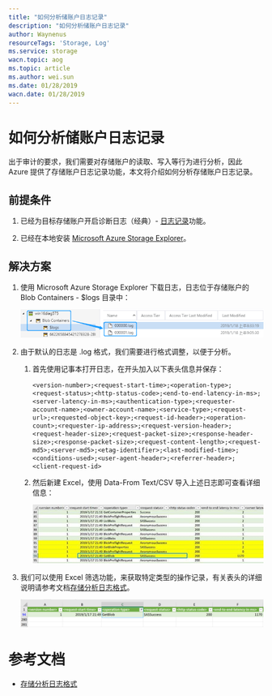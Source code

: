 ```yaml
---
title: "如何分析储账户日志记录"
description: "如何分析储账户日志记录"
author: Waynenus
resourceTags: 'Storage, Log'
ms.service: storage
wacn.topic: aog
ms.topic: article
ms.author: wei.sun
ms.date: 01/28/2019
wacn.date: 01/28/2019
---
```


# 如何分析储账户日志记录

出于审计的要求，我们需要对存储账户的读取、写入等行为进行分析，因此 Azure 提供了存储账户日志记录功能，本文将介绍如何分析存储账户日志记录。

## 前提条件

1. 已经为目标存储账户开启诊断日志（经典）- [日志记录](https://docs.azure.cn/zh-cn/storage/common/storage-monitor-storage-account#configure-monitoring-for-a-storage-account)功能。

2. 已经在本地安装 [Microsoft Azure Storage Explorer](https://azure.microsoft.com/en-us/features/storage-explorer/)。

## 解决方案

1. 使用 Microsoft Azure Storage Explorer 下载日志，日志位于存储账户的 Blob Containers - $logs 目录中：

    ![01](media/aog-storage-howto-analyze-storage-account-log-record/01.png "01")

2. 由于默认的日志是 .log 格式，我们需要进行格式调整，以便于分析。

    1. 首先使用记事本打开日志，在开头加入以下表头信息并保存：

        ```shell
        <version-number>;<request-start-time>;<operation-type>;<request-status>;<http-status-code>;<end-to-end-latency-in-ms>;<server-latency-in-ms>;<authentication-type>;<requester-account-name>;<owner-account-name>;<service-type>;<request-url>;<requested-object-key>;<request-id-header>;<operation-count>;<requester-ip-address>;<request-version-header>;<request-header-size>;<request-packet-size>;<response-header-size>;<response-packet-size>;<request-content-length>;<request-md5>;<server-md5>;<etag-identifier>;<last-modified-time>;<conditions-used>;<user-agent-header>;<referrer-header>;<client-request-id>
        ```

    2. 然后新建 Excel，使用 Data-From Text/CSV 导入上述日志即可查看详细信息：

        ![02](media/aog-storage-howto-analyze-storage-account-log-record/02.jpg "02")

3. 我们可以使用 Excel 筛选功能，来获取特定类型的操作记录，有关表头的详细说明请参考文档[存储分析日志格式](https://docs.microsoft.com/zh-cn/rest/api/storageservices/storage-analytics-log-format)。

    ![03](media/aog-storage-howto-analyze-storage-account-log-record/03.png "03")

# 参考文档

* [存储分析日志格式](https://docs.microsoft.com/zh-cn/rest/api/storageservices/storage-analytics-log-format)